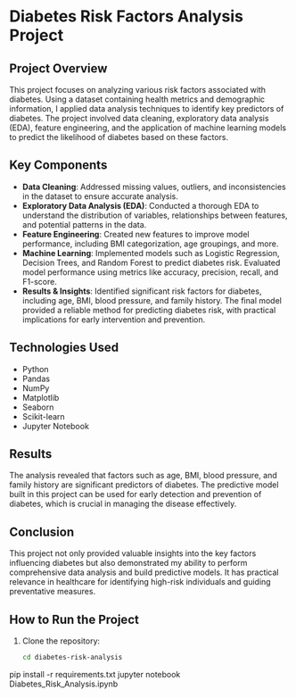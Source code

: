 # Diabetes Risk Factors Analysis Project

## Project Overview
This project focuses on analyzing various risk factors associated with diabetes. Using a dataset containing health metrics and demographic information, I applied data analysis techniques to identify key predictors of diabetes. The project involved data cleaning, exploratory data analysis (EDA), feature engineering, and the application of machine learning models to predict the likelihood of diabetes based on these factors.

## Key Components
- **Data Cleaning**: Addressed missing values, outliers, and inconsistencies in the dataset to ensure accurate analysis.
- **Exploratory Data Analysis (EDA)**: Conducted a thorough EDA to understand the distribution of variables, relationships between features, and potential patterns in the data.
- **Feature Engineering**: Created new features to improve model performance, including BMI categorization, age groupings, and more.
- **Machine Learning**: Implemented models such as Logistic Regression, Decision Trees, and Random Forest to predict diabetes risk. Evaluated model performance using metrics like accuracy, precision, recall, and F1-score.
- **Results & Insights**: Identified significant risk factors for diabetes, including age, BMI, blood pressure, and family history. The final model provided a reliable method for predicting diabetes risk, with practical implications for early intervention and prevention.

## Technologies Used
- Python
- Pandas
- NumPy
- Matplotlib
- Seaborn
- Scikit-learn
- Jupyter Notebook

## Results
The analysis revealed that factors such as age, BMI, blood pressure, and family history are significant predictors of diabetes. The predictive model built in this project can be used for early detection and prevention of diabetes, which is crucial in managing the disease effectively.

## Conclusion
This project not only provided valuable insights into the key factors influencing diabetes but also demonstrated my ability to perform comprehensive data analysis and build predictive models. It has practical relevance in healthcare for identifying high-risk individuals and guiding preventative measures.

## How to Run the Project
1. Clone the repository:
   ```bash git clone https://github.com/Inderjit243/Diabetes_Risk_Factors_Analysis.git
   cd diabetes-risk-analysis
pip install -r requirements.txt
jupyter notebook Diabetes_Risk_Analysis.ipynb

   
